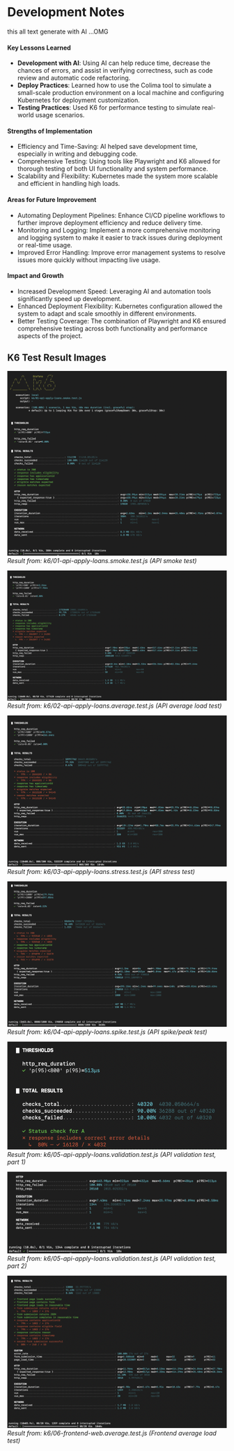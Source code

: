 # Development Notes

this all text generate with AI ...OMG

#### Key Lessons Learned
- **Development with AI**: Using AI can help reduce time, decrease the chances of errors, and assist in verifying correctness, such as code review and automatic code refactoring.
- **Deploy Practices**: Learned how to use the Colima tool to simulate a small-scale production environment on a local machine and configuring Kubernetes for deployment customization.
- **Testing Practices**: Used K6 for performance testing to simulate real-world usage scenarios.

#### Strengths of Implementation
- Efficiency and Time-Saving: AI helped save development time, especially in writing and debugging code.
- Comprehensive Testing: Using tools like Playwright and K6 allowed for thorough testing of both UI functionality and system performance.
- Scalability and Flexibility: Kubernetes made the system more scalable and efficient in handling high loads.

#### Areas for Future Improvement
- Automating Deployment Pipelines: Enhance CI/CD pipeline workflows to further improve deployment efficiency and reduce delivery time.
- Monitoring and Logging: Implement a more comprehensive monitoring and logging system to make it easier to track issues during deployment or real-time usage.
- Improved Error Handling: Improve error management systems to resolve issues more quickly without impacting live usage.

#### Impact and Growth
- Increased Development Speed: Leveraging AI and automation tools significantly speed up development.
- Enhanced Deployment Flexibility: Kubernetes configuration allowed the system to adapt and scale smoothly in different environments.
- Better Testing Coverage: The combination of Playwright and K6 ensured comprehensive testing across both functionality and performance aspects of the project.

## K6 Test Result Images

![01-smoke-test](k6/image_result/01-smoke-test.png)
*Result from: k6/01-api-apply-loans.smoke.test.js (API smoke test)*

![02-average](k6/image_result/02-average.png)
*Result from: k6/02-api-apply-loans.average.test.js (API average load test)*

![03-stress](k6/image_result/03-stress.png)
*Result from: k6/03-api-apply-loans.stress.test.js (API stress test)*

![04-peak](k6/image_result/04-peak.png)
*Result from: k6/04-api-apply-loans.spike.test.js (API spike/peak test)*

![05.1-validate](k6/image_result/05.1-validate.png)
*Result from: k6/05-api-apply-loans.validation.test.js (API validation test, part 1)*

![05.2-validate](k6/image_result/05.2-validate.png)
*Result from: k6/05-api-apply-loans.validation.test.js (API validation test, part 2)*

![06-frontend](k6/image_result/06-frontend.png)
*Result from: k6/06-frontend-web.average.test.js (Frontend average load test)*
